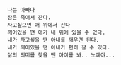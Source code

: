 `나는 아빠다`  
`잠은 죽어서 잔다.`  
`자고싶으면 애 위에서 잔다`  
`깨어있을 땐 애가 내 위에 있을 수 있다.`  
`내가 자고싶을 땐 아내를 깨우면 된다.`  
`내가 깨어있을 땐 아내가 편히 잘 수 있다.`  
`삶의 의미를 찾을 땐 아이를 봐.. 노예야...`